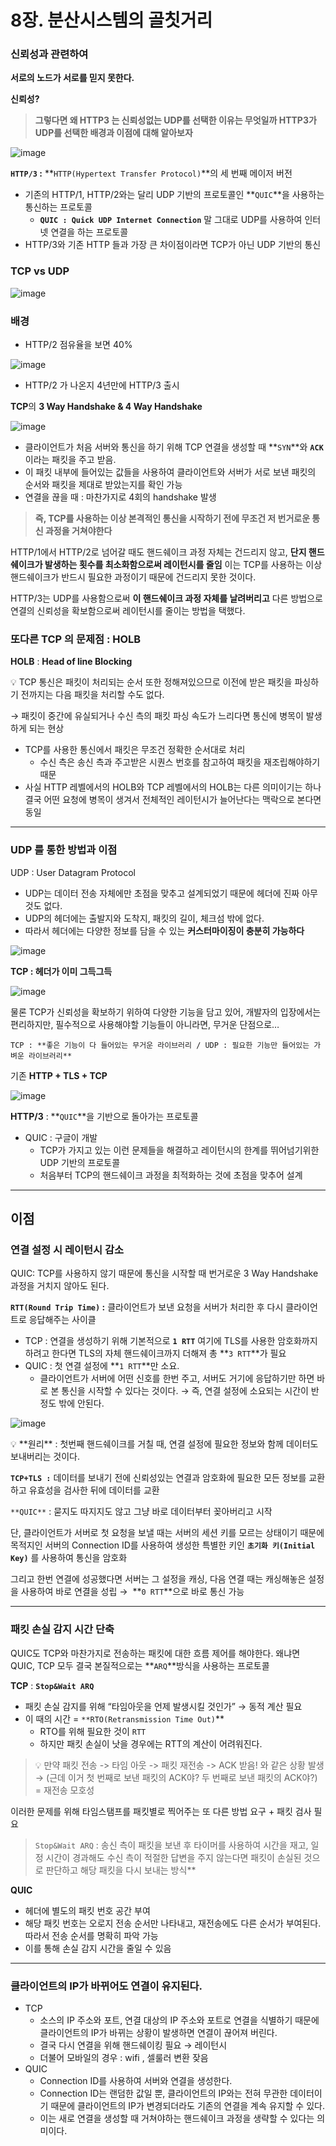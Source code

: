 # 8장. 분산시스템의 골칫거리

### **신뢰성과 관련하여**

**서로의 노드가 서로를 믿지 못한다.** 

**신뢰성?**

> **그렇다면 왜 HTTP3 는 신뢰성없는 UDP를 선택한 이유는 무엇일까 
HTTP3가 UDP를 선택한 배경과 이점에 대해 알아보자**


![image](https://user-images.githubusercontent.com/27190617/203788416-697f4e61-a3e1-443d-860e-d510c7ea8cb3.png)


**`HTTP/3`  :**  **`HTTP(Hypertext Transfer Protocol)`**의 세 번째 메이저 버전

- 기존의 HTTP/1, HTTP/2와는 달리 UDP 기반의 프로토콜인 **`QUIC`**을 사용하는 통신하는 프로토콜
    - **`QUIC : Quick UDP Internet Connection`**
     말 그대로 UDP를 사용하여 인터넷 연결을 하는 프로토콜
- HTTP/3와 기존 HTTP 들과 가장 큰 차이점이라면 TCP가 아닌 UDP 기반의 통신

### TCP vs UDP
![image](https://user-images.githubusercontent.com/27190617/203788445-b167b624-5aa2-432f-ba01-0ca518ffee20.png)

### 배경

- HTTP/2 점유율을 보면 40%

![image](https://user-images.githubusercontent.com/27190617/203788524-527d440f-09cf-4b56-b414-b0a54622ae71.png)
- HTTP/2 가 나온지 4년만에 HTTP/3 출시

**TCP**의 **3 Way Handshake & 4 Way Handshake**

![image](https://user-images.githubusercontent.com/27190617/203788541-3b32a449-f5d1-4eca-9d93-e51c4d8a09e5.png)
- 클라이언트가 처음 서버와 통신을 하기 위해 TCP 연결을 생성할 때 **`SYN`**와 **`ACK`**
이라는 패킷을 주고 받음.
- 이 패킷 내부에 들어있는 값들을 사용하여 클라이언트와 서버가 서로 보낸 패킷의 순서와 패킷을 제대로 받았는지를 확인 가능
- 연결을 끊을 때 :  마찬가지로 4회의 handshake 발생

> **즉, TCP를 사용하는 이상 본격적인 통신을 시작하기 전에 무조건 저 번거로운 통신 과정을 거쳐야한다**

HTTP/1에서 HTTP/2로 넘어갈 때도 핸드쉐이크 과정 자체는 건드리지 않고, 
**단지 핸드쉐이크가 발생하는 횟수를 최소화함으로써 레이턴시를 줄임**
이는 TCP를 사용하는 이상 핸드쉐이크가 반드시 필요한 과정이기 때문에 건드리지 못한 것이다.

HTTP/3는 UDP를 사용함으로써 **이 핸드쉐이크 과정 자체를 날려버리고** 
다른 방법으로 연결의 신뢰성을 확보함으로써 레이턴시를 줄이는 방법을 택했다.
> 

### 또다른 TCP 의 문제점 : HOLB

**HOLB** : **Head of line Blocking**

<aside>
💡 TCP 통신은 패킷이 처리되는 순서 또한 정해져있으므로 
이전에 받은 패킷을 파싱하기 전까지는 다음 패킷을 처리할 수도 없다. 

→  패킷이 중간에 유실되거나 수신 측의 패킷 파싱 속도가 느리다면 통신에 병목이 발생하게 되는 현상

</aside>

- TCP를 사용한 통신에서 패킷은 무조건 정확한 순서대로 처리
    - 수신 측은 송신 측과 주고받은 시퀀스 번호를 참고하여 패킷을 재조립해야하기 때문
- 사실 HTTP 레벨에서의 HOLB와 TCP 레벨에서의 HOLB는 다른 의미이기는 하나 결국 어떤 요청에 병목이 생겨서 전체적인 레이턴시가 늘어난다는 맥락으로 본다면 동일

---

### UDP 를 통한 방법과 이점

UDP : User Datagram Protocol

- UDP는 데이터 전송 자체에만 초점을 맞추고 설계되었기 때문에 헤더에 진짜 아무 것도 없다.
- UDP의 헤더에는 출발지와 도착지, 패킷의 길이, 체크섬 밖에 없다.
- 따라서 헤더에는 다양한 정보를 담을 수 있는 **커스터마이징이 충분히 가능하다**

![image](https://user-images.githubusercontent.com/27190617/203788578-fbeafdc8-8bfd-4e6f-9dc0-077d701dd129.png)

**TCP : 헤더가 이미 그득그득**

![image](https://user-images.githubusercontent.com/27190617/203788610-a4b15edc-b5c2-4d28-b271-0358a5e353a0.png)

물론 TCP가 신뢰성을 확보하기 위하여 다양한 기능을 담고 있어, 개발자의 입장에서는 편리하지만, 
필수적으로 사용해야할 기능들이 아니라면, 무거운 단점으로…

`TCP : **좋은 기능이 다 들어있는 무거운 라이브러리 / UDP : 필요한 기능만 들어있는 가벼운 라이브러리**`

기존 **HTTP + TLS + TCP** 

![image](https://user-images.githubusercontent.com/27190617/203788668-42fe41bc-0f46-4c2f-a91a-02f922df7c75.png)


**HTTP/3** : **`QUIC`**을 기반으로 돌아가는 프로토콜

- QUIC :  구글이 개발
    - TCP가 가지고 있는 이런 문제들을 해결하고 레이턴시의 한계를 뛰어넘기위한  UDP 기반의 프로토콜
    - 처음부터 TCP의 핸드쉐이크 과정을 최적화하는 것에 초점을 맞추어 설계

---

## 이점

### **연결 설정 시 레이턴시 감소**

QUIC:  TCP를 사용하지 않기 때문에 통신을 시작할 때 번거로운 3 Way Handshake 과정을 거치지 않아도 된다. 

**`RTT(Round Trip Time)` :** 클라이언트가 보낸 요청을 서버가 처리한 후 다시 클라이언트로 응답해주는 사이클 

- TCP : 연결을 생성하기 위해 기본적으로 **`1 RTT`** 여기에 TLS를 사용한 암호화까지 하려고 한다면 TLS의 자체 핸드쉐이크까지 더해져 총 **`3 RTT`**가 필요
- QUIC : 첫 연결 설정에 **`1 RTT`**만 소요.
    - 클라이언트가 서버에 어떤 신호를 한번 주고, 서버도 거기에 응답하기만 하면 바로 본 통신을 시작할 수 있다는 것이다. 
    → 즉, 연결 설정에 소요되는 시간이 반 정도 밖에 안된다.

![image](https://user-images.githubusercontent.com/27190617/203788722-2beda91b-a393-499c-a2d8-a9b6fa5718b8.png)

<aside>
💡 **원리** : 
첫번째 핸드쉐이크를 거칠 때, 연결 설정에 필요한 정보와 함께 데이터도 보내버리는 것이다. 

**`TCP+TLS :`** 데이터를 보내기 전에 신뢰성있는 연결과 암호화에 필요한 모든 정보를 교환하고 유효성을 검사한 뒤에 데이터를 교환

`**QUIC**` : 묻지도 따지지도 않고 그냥 바로 데이터부터 꽂아버리고 시작

단, 클라이언트가 서버로 첫 요청을 보낼 때는 서버의 세션 키를 모르는 상태이기 때문에 목적지인 서버의 Connection ID를 사용하여 생성한 특별한 키인 **`초기화 키(Initial Key)`**
를 사용하여 통신을 암호화

그리고 한번 연결에 성공했다면 서버는 그 설정을 캐싱, 
다음 연결 때는 캐싱해놓은 설정을 사용하여 바로 연결을 성립 
→  **`0 RTT`**으로 바로 통신 가능

</aside>

---

### 패킷 손실 감지 시간 단축

QUIC도 TCP와 마찬가지로 전송하는 패킷에 대한 흐름 제어를 해야한다. 
왜냐면 QUIC, TCP 모두 결국 본질적으로는 **`ARQ`**방식을 사용하는 프로토콜

**TCP** : **`Stop&Wait ARQ`**

- 패킷 손실 감지를 위해 “타임아웃을 언제 발생시킬 것인가” → 동적 계산 필요
- 이 때의 시간 = `**RTO(Retransmission Time Out)`**
    - RTO를 위해 필요한 것이 `RTT`
    - 하지만 패킷 손실이 낫을 경우에는 RTT의 계산이 어려워진다.


> 💡 만약 패킷 전송 -> 타임 아웃 -> 패킷 재전송 -> ACK 받음! 와 같은 상황 발생
> → (근데 이거 첫 번째로 보낸 패킷의 ACK야? 두 번째로 보낸 패킷의 ACK야?) 
> = 재전송 모호성

이러한 문제를 위해 타임스탬프를 패킷별로 찍어주는 또 다른 방법 요구 + 패킷 검사 필요 

> `Stop&Wait ARQ` : 
송신 측이 패킷을 보낸 후 타이머를 사용하여 시간을 재고, 
일정 시간이 경과해도 수신 측이 적절한 답변을 주지 않는다면 패킷이 손실된 것으로 판단하고 해당 패킷을 다시 보내는 방식**
 

**QUIC** 

- 헤더에 별도의 패킷 번호 공간 부여
- 해당 패킷 번호는 오로지 전송 순서만 나타내고, 재전송에도 다른 순서가 부여된다. 따라서 전송 순서를 명확히 파악 가능
- 이를 통해 손실 감지 시간을 줄일 수 있음

---

### 클라이언트의 IP가 바뀌어도 연결이 유지된다.

- TCP
    - 소스의 IP 주소와 포트, 연결 대상의 IP 주소와 포트로 연결을 식별하기 때문에 클라이언트의 IP가 바뀌는 상황이 발생하면 연결이 끊어져 버린다.
    - 결국 다시 연결을 위해 핸드쉐이킹 필요 → 레이턴시
    - 더불어 모바일의 경우 : wifi , 셀룰러 변환 잦음
- QUIC
    - Connection ID를 사용하여 서버와 연결을 생성한다.
    - Connection ID는 랜덤한 값일 뿐, 클라이언트의 IP와는 전혀 무관한 데이터이기 때문에 클라이언트의 IP가 변경되더라도 기존의 연결을 계속 유지할 수 있다.
    - 이는 새로 연결을 생성할 때 거쳐야하는 핸드쉐이크 과정을 생략할 수 있다는 의미이다.
